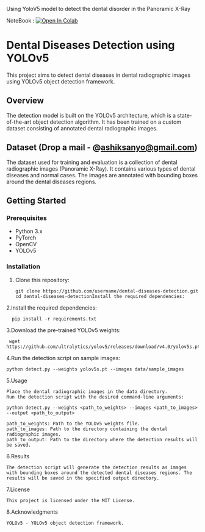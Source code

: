 
Using YoloV5 model to detect the dental disorder in the Panoramic X-Ray 

NoteBook : [![Open In Colab](https://colab.research.google.com/assets/colab-badge.svg)](https://colab.research.google.com/github/ashiksanyo10/DentalDetect/blob/master/DentalYoloV5Final.ipynb)

# Dental Diseases Detection using YOLOv5

This project aims to detect dental diseases in dental radiographic images using YOLOv5 object detection framework.

## Overview

The detection model is built on the YOLOv5 architecture, which is a state-of-the-art object detection algorithm. It has been trained on a custom dataset consisting of annotated dental radiographic images.

## Dataset (Drop a mail - @ashiksanyo@gmail.com)

The dataset used for training and evaluation is a collection of dental radiographic images (Panoramic X-Ray). It contains various types of dental diseases and normal cases. The images are annotated with bounding boxes around the dental diseases regions.

## Getting Started

### Prerequisites

- Python 3.x
- PyTorch
- OpenCV
- YOLOv5

### Installation

1. Clone this repository:
    
       git clone https://github.com/username/dental-diseases-detection.git
       cd dental-diseases-detectionInstall the required dependencies:

2.Install the required dependencies:

      pip install -r requirements.txt

3.Download the pre-trained YOLOv5 weights:
  
     wget https://github.com/ultralytics/yolov5/releases/download/v4.0/yolov5s.pt

4.Run the detection script on sample images:
  
    python detect.py --weights yolov5s.pt --images data/sample_images

5.Usage
    
    Place the dental radiographic images in the data directory.
    Run the detection script with the desired command-line arguments:
    
    python detect.py --weights <path_to_weights> --images <path_to_images> --output <path_to_output>

    path_to_weights: Path to the YOLOv5 weights file.
    path_to_images: Path to the directory containing the dental radiographic images.
    path_to_output: Path to the directory where the detection results will be saved.
    
 6.Results
    
    The detection script will generate the detection results as images with bounding boxes around the detected dental diseases regions. The results will be saved in the specified output directory.

7.License
    
    This project is licensed under the MIT License.

8.Acknowledgments
    
    YOLOv5 - YOLOv5 object detection framework.
